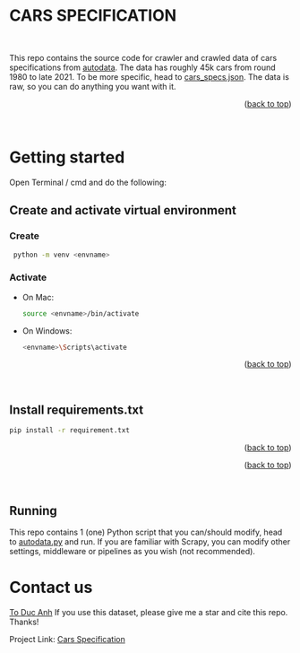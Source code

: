 # CARS SPECIFICATION
<div id="top"></div>
<br>

This repo contains the source code for crawler and crawled data of cars specifications from 
[autodata](auto-data.net). The data has roughly 45k cars from round 1980 to late 2021. To be more specific, head to
[cars_specs.json](car_specifications/car_specifications/resources/cars_specs.json). The data is raw, so you can do 
anything you want with it.

<p align="right">(<a href="#top">back to top</a>)</p>
<br>

# Getting started

Open Terminal / cmd and do the following:
## Create and activate virtual environment
### Create
 ```sh
  python -m venv <envname>
  ```

### Activate

- On Mac:
  ```sh
  source <envname>/bin/activate
  ```
- On Windows:
  ```sh
  <envname>\Scripts\activate
  ```

<p align="right">(<a href="#top">back to top</a>)</p>
<br>

## Install requirements.txt
  ```sh
  pip install -r requirement.txt
  ```
<p align="right">(<a href="#top">back to top</a>)</p>

<p align="right">(<a href="#top">back to top</a>)</p>
<br>

## Running
This repo contains 1 (one) Python script that you can/should modify, head to 
[autodata.py](car_specifications/car_specifications/spiders/autodata.py) and run. If you are familiar with Scrapy,
you can modify other settings, middleware or pipelines as you wish (not recommended). 

# Contact us
[To Duc Anh](mailto:toducanh2001@gmail.com)
If you use this dataset, please give me a star and cite this repo. Thanks!

Project Link: [Cars Specification](https://github.com/Hyprnx/cars_specifications)